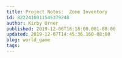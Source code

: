 ```yaml
---
title: Project Notes:  Zome Inventory
id: 8222410011545379248
author: Kirby Urner
published: 2019-12-06T16:18:00.001-08:00
updated: 2019-12-07T14:45:36.160-08:00
blog: world_game
tags: 
---
```


